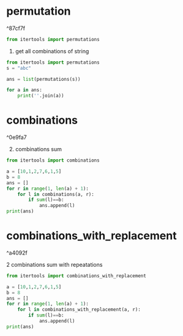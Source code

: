 # permutation

^87cf7f

```python
from itertools import permutations
```

1. get all combinations of string

```python
from itertools import permutations
s = "abc"

ans = list(permutations(s))

for a in ans:
    print(''.join(a))
```


# combinations

^0e9fa7

2. combinations sum

```python
from itertools import combinations

a = [10,1,2,7,6,1,5]
b = 8
ans = []
for r in range(1, len(a) + 1):
    for l in combinations(a, r):
        if sum(l)==b:
            ans.append(l)
print(ans)

```

# combinations_with_replacement

^a4092f

2 combinations sum with repeatations

```python
from itertools import combinations_with_replacement

a = [10,1,2,7,6,1,5]
b = 8
ans = []
for r in range(1, len(a) + 1):
    for l in combinations_with_replacement(a, r):
        if sum(l)==b:
            ans.append(l)
print(ans)
```
